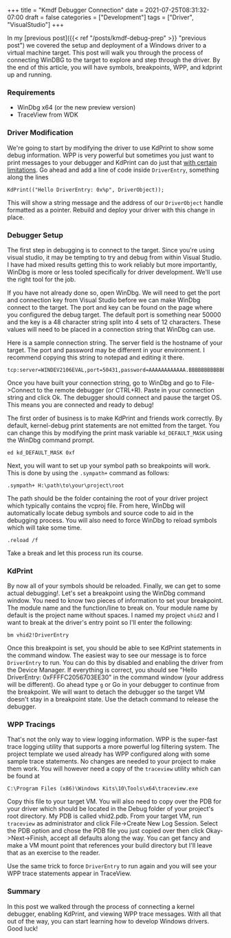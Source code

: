 +++
title = "Kmdf Debugger Connection"
date = 2021-07-25T08:31:32-07:00
draft = false
categories = ["Development"]
tags = ["Driver", "VisualStudio"]
+++

In my [previous post]({{< ref "/posts/kmdf-debug-prep" >}} "previous post") we covered the setup and deployment of a Windows driver to a virtual machine target. This post will walk you through the process of connecting WinDBG to the target to explore and step through the driver. By the end of this article, you will have symbols, breakpoints, WPP, and kdprint up and running.

### Requirements

- WinDbg x64 (or the new preview version)
- TraceView from WDK

### Driver Modification

We're going to start by modifying the driver to use KdPrint to show some debug information. WPP is very powerful but sometimes you just want to print messages to your debugger and KdPrint can do just that [with certain limitations](https://docs.microsoft.com/en-us/windows-hardware/drivers/ddi/wdm/nf-wdm-kdprint#remarks). Go ahead and add a line of code inside `DriverEntry`, something along the lines

    KdPrint(("Hello DriverEntry: 0x%p", DriverObject));

This will show a string message and the address of our `DriverObject` handle formatted as a pointer. Rebuild and deploy your driver with this change in place. 

### Debugger Setup

The first step in debugging is to connect to the target. Since you're using visual studio, it may be tempting to try and debug from within Visual Studio. I have had mixed results getting this to work reliably but more importantly, WinDbg is more or less tooled specifically for driver development. We'll use the right tool for the job.

If you have not already done so, open WinDbg. We will need to get the port and connection key from Visual Studio before we can make WinDbg connect to the target. The port and key can be found on the page where you configured the debug target. The default port is something near 50000 and the key is a 48 character string split into 4 sets of 12 characters. These values will need to be placed in a connection string that WinDbg can use.

Here is a sample connection string. The server field is the hostname of your target. The port and password may be different in your environment. I recommend copying this string to notepad and editing it there.

    tcp:server=WINDEV2106EVAL,port=50431,password=AAAAAAAAAAAA.BBBBBBBBBBBB.CCCCCCCCCCCC.DDDDDDDDDDDD

Once you have built your connection string, go to WinDbg and go to File->Connect to the remote debugger (or CTRL+R). Paste in your connection string and click Ok. The debugger should connect and pause the target OS. This means you are connected and ready to debug!

The first order of business is to make KdPrint and friends work correctly. By default, kernel-debug print statements are not emitted from the target. You can change this by modifying the print mask variable `kd_DEFAULT_MASK` using the WinDbg command prompt.

    ed kd_DEFAULT_MASK 0xf

Next, you will want to set up your symbol path so breakpoints will work. This is done by using the `.sympath+` command as follows:

    .sympath+ H:\path\to\your\project\root

The path should be the folder containing the root of your driver project which typically contains the vcproj file. From here, WinDbg will automatically locate debug symbols and source code to aid in the debugging process. You will also need to force WinDbg to reload symbols which will take some time.

    .reload /f

Take a break and let this process run its course.

### KdPrint

By now all of your symbols should be reloaded. Finally, we can get to some actual debugging!. Let's set a breakpoint using the WinDbg command window. You need to know two pieces of information to set your breakpoint. The module name and the function/line to break on. Your module name by default is the project name without spaces. I named my project `vhid2` and I want to break at the driver's entry point so I'll enter the following:

    bm vhid2!DriverEntry

Once this breakpoint is set, you should be able to see KdPrint statements in the command window. The easiest way to see our message is to force `DriverEntry` to run. You can do this by disabled and enabling the driver from the Device Manager. If everything is correct, you should see "Hello DriverEntry: 0xFFFFC2056703EE30" in the command window (your address will be different). Go ahead type `g` or Go in your debugger to continue from the breakpoint. We will want to detach the debugger so the target VM doesn't stay in a breakpoint state. Use the detach command to release the debugger.

### WPP Tracings

That's not the only way to view logging information. WPP is the super-fast trace logging utility that supports a more powerful log filtering system. The project template we used already has WPP configured along with some sample trace statements. No changes are needed to your project to make them work. You will however need a copy of the `traceview` utility which can be found at 

    C:\Program Files (x86)\Windows Kits\10\Tools\x64\traceview.exe

Copy this file to your target VM. You will also need to copy over the PDB for your driver which should be located in the Debug folder of your project's root directory. My PDB is called vhid2.pdb. From your target VM, run `traceview` as administrator and click File->Create New Log Session. Select the PDB option and chose the PDB file you just copied over then click Okay->Next->Finish, accept all defaults along the way. You can get fancy and make a VM mount point that references your build directory but I'll leave that as an exercise to the reader. 

Use the same trick to force `DriverEntry` to run again and you will see your WPP trace statements appear in TraceView.

### Summary

In this post we walked through the process of connecting a kernel debugger, enabling KdPrint, and viewing WPP trace messages. With all that out of the way, you can start learning how to develop Windows drivers. Good luck!